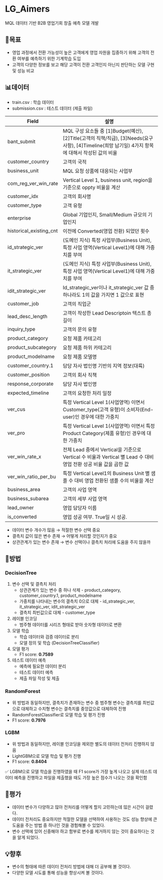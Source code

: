 # LG_Aimers
MQL 데이터 기반 B2B 영업기회 창출 예측 모델 개발


## 📌목표

- 영업 과정에서 전환 가능성이 높은 고객에게 영업 자원을 집중하기 위해 고객의 전환 여부를 예측하기 위한 기계학습 도입
- 고객의 다양한 정보를 보고 해당 고객이 전환 고객인지 아닌지 판단하는 모델 구현 및 성능 비교

## 📊데이터

- train.csv : 학습 데이터
- submission.csv : 테스트 데이터 (제출 파일)

| Field | 설명 |
| --- | --- |
| bant_submit | MQL 구성 요소들 중 [1]Budget(예산), [2]Title(고객의 직책/직급), [3]Needs(요구사항), [4]Timeline(희망 납기일) 4가지 항목에 대해서 작성된 값의 비율 |
| customer_country | 고객의 국적 |
| business_unit | MQL 요청 상품에 대응되는 사업부 |
| com_reg_ver_win_rate | Vertical Level 1, business unit, region을 기준으로 oppty 비율을 계산 |
| customer_idx | 고객의 회사명 |
| customer_type | 고객 유형 |
| enterprise | Global 기업인지, Small/Medium 규모의 기업인지 |
| historical_existing_cnt | 이전에 Converted(영업 전환) 되었던 횟수 |
| id_strategic_ver | (도메인 지식) 특정 사업부(Business Unit), 특정 사업 영역(Vertical Level1)에 대해 가중치를 부여 |
| it_strategic_ver | (도메인 지식) 특정 사업부(Business Unit), 특정 사업 영역(Vertical Level1)에 대해 가중치를 부여 |
| idit_strategic_ver | Id_strategic_ver이나 it_strategic_ver 값 중 하나라도 1의 값을 가지면 1 값으로 표현 |
| customer_job | 고객의 직업군 |
| lead_desc_length | 고객이 작성한 Lead Descriptoin 텍스트 총 길이 |
| inquiry_type | 고객의 문의 유형 |
| product_category | 요청 제품 카테고리 |
| product_subcategory | 요청 제품 하위 카테고리 |
| product_modelname | 요청 제품 모델명 |
| customer_country.1 | 담당 자사 법인명 기반의 지역 정보(대륙) |
| customer_position | 고객의 회사 직책 |
| response_corporate | 담당 자사 법인명 |
| expected_timeline | 고객의 요청한 처리 일정 |
| ver_cus | 특정 Vertical Level 1(사업영역) 이면서 Customer_type(고객 유형)이 소비자(End-user)인 경우에 대한 가중치 |
| ver_pro | 특정 Vertical Level 1(사업영역) 이면서 특정 Product Category(제품 유형)인 경우에 대한 가중치 |
| ver_win_rate_x | 전체 Lead 중에서 Vertical을 기준으로 Vertical 수 비율과 Vertical 별 Lead 수 대비 영업 전환 성공 비율 값을 곱한 값 |
| ver_win_ratio_per_bu | 특정 Vertical Level1의 Business Unit 별 샘플 수 대비 영업 전환된 샘플 수의 비율을 계산 |
| business_area | 고객의 사업 영역 |
| business_subarea | 고객의 세부 사업 영역 |
| lead_owner | 영업 담당자 이름 |
| is_converted | 영업 성공 여부. True일 시 성공. |
- 데이터 변수 개수가 많음 → 적절한 변수 선택 중요
- 결측치 값이 많은 변수 존재 → 어떻게 처리할 것인지가 중요
- 상관관계가 있는 변수 존재 → 변수 선택이나 결측치 처리에 도움을 주지 않을까

## 🧐방법

### DecisionTree

1. 변수 선택 및 결측치 처리
    - 상관관계가 있는 변수 중 하나 삭제 - product_category, customer_country.1, product_modelname
    - 가중치를 나타내는 변수의 결측치 0으로 대체 - id_strategic_ver, it_strategic_ver, idit_strategic_ver
    - 결측치 최빈값으로 대체 - customer_type
2. 레이블 인코딩
    - 범주형 데이터를 시리즈 형태로 받아 숫자형 데이터로 변환
3. 모델 학습
    - 학습 데이터와 검증 데이터로 분리
    - 모델 정의 및 학습 (DecisionTreeClassifier)
4. 모델 평가
    - F1 score: **0.7589**
5. 테스트 데이터 예측
    - 예측에 필요한 데이터 분리
    - 테스트 데이터 예측
    - 제출 파일 작성 및 제출

### RandomForest

- 위 방법과 동일하지만, 결측치가 존재하는 변수 중 범주형 변수는 결측치를 최빈값으로 대체하고 수치형 변수는 결측치를 중앙값으로 대체하여 진행
- RandomForestClassifier로 모델 학습 및 평가 진행
- F1 score: **0.7976**

### LGBM

- 위 방법과 동일하지만, 레이블 인코딩을 제외한 별도의 데이터 전처리 진행하지 않음
- LightGBM으로 모델 학습 및 평가 진행
- F1 score: **0.8404**

✅ LGBM으로 모델 학습을 진행하였을 때 F1 score가 가장 높게 나오고 실제 테스트 데이터 예측을 진행하고 파일을 제출했을 때도 가장 높은 점수가 나오는 것을 확인함

## 💬평가

- 데이터 변수가 다양하고 많아 전처리를 어떻게 할지 고민하는데 많은 시간이 걸렸다.
- 데이터 전처리도 중요하지만 적절한 모델을 선택하여 사용하는 것도 성능 향상에 큰 도움을 주는 방법 중 하나인 것을 경험해볼 수 있었다.
- 변수 선택에 있어 신중해야 하고 함부로 변수를 제거하지 않는 것이 중요하다는 것을 알게 되었다.

## 💡향후

- 변수의 형태에 따른 데이터 전처리 방법에 대해 더 공부해 볼 것이다.
- 다양한 모델 시도를 통해 성능을 향상시켜 볼 것이다.
